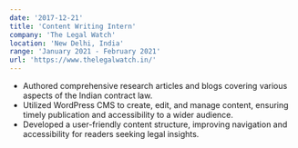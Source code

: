 ```yaml
---
date: '2017-12-21'
title: 'Content Writing Intern'
company: 'The Legal Watch'
location: 'New Delhi, India'
range: 'January 2021 - February 2021'
url: 'https://www.thelegalwatch.in/'
---
```


- Authored comprehensive research articles and blogs covering various aspects of the Indian contract law.
- Utilized WordPress CMS to create, edit, and manage content, ensuring timely publication and accessibility to a
wider audience.
- Developed a user-friendly content structure, improving navigation and accessibility for readers seeking legal insights.
